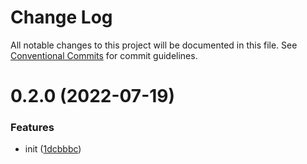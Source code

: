 # Change Log

All notable changes to this project will be documented in this file.
See [Conventional Commits](https://conventionalcommits.org) for commit guidelines.

# 0.2.0 (2022-07-19)


### Features

* init ([1dcbbbc](https://github.com/ginlink/mono-nextjs/commit/1dcbbbc5086b332752ec1823b163e33816b38709))
